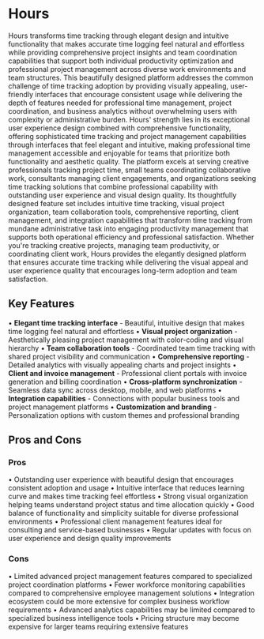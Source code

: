 # Hours

Hours transforms time tracking through elegant design and intuitive functionality that makes accurate time logging feel natural and effortless while providing comprehensive project insights and team coordination capabilities that support both individual productivity optimization and professional project management across diverse work environments and team structures. This beautifully designed platform addresses the common challenge of time tracking adoption by providing visually appealing, user-friendly interfaces that encourage consistent usage while delivering the depth of features needed for professional time management, project coordination, and business analytics without overwhelming users with complexity or administrative burden. Hours' strength lies in its exceptional user experience design combined with comprehensive functionality, offering sophisticated time tracking and project management capabilities through interfaces that feel elegant and intuitive, making professional time management accessible and enjoyable for teams that prioritize both functionality and aesthetic quality. The platform excels at serving creative professionals tracking project time, small teams coordinating collaborative work, consultants managing client engagements, and organizations seeking time tracking solutions that combine professional capability with outstanding user experience and visual design quality. Its thoughtfully designed feature set includes intuitive time tracking, visual project organization, team collaboration tools, comprehensive reporting, client management, and integration capabilities that transform time tracking from mundane administrative task into engaging productivity management that supports both operational efficiency and professional satisfaction. Whether you're tracking creative projects, managing team productivity, or coordinating client work, Hours provides the elegantly designed platform that ensures accurate time tracking while delivering the visual appeal and user experience quality that encourages long-term adoption and team satisfaction.

## Key Features

• **Elegant time tracking interface** - Beautiful, intuitive design that makes time logging feel natural and effortless
• **Visual project organization** - Aesthetically pleasing project management with color-coding and visual hierarchy
• **Team collaboration tools** - Coordinated team time tracking with shared project visibility and communication
• **Comprehensive reporting** - Detailed analytics with visually appealing charts and project insights
• **Client and invoice management** - Professional client portals with invoice generation and billing coordination
• **Cross-platform synchronization** - Seamless data sync across desktop, mobile, and web platforms
• **Integration capabilities** - Connections with popular business tools and project management platforms
• **Customization and branding** - Personalization options with custom themes and professional branding

## Pros and Cons

### Pros
• Outstanding user experience with beautiful design that encourages consistent adoption and usage
• Intuitive interface that reduces learning curve and makes time tracking feel effortless
• Strong visual organization helping teams understand project status and time allocation quickly
• Good balance of functionality and simplicity suitable for diverse professional environments
• Professional client management features ideal for consulting and service-based businesses
• Regular updates with focus on user experience and design quality improvements

### Cons
• Limited advanced project management features compared to specialized project coordination platforms
• Fewer workforce monitoring capabilities compared to comprehensive employee management solutions
• Integration ecosystem could be more extensive for complex business workflow requirements
• Advanced analytics capabilities may be limited compared to specialized business intelligence tools
• Pricing structure may become expensive for larger teams requiring extensive features